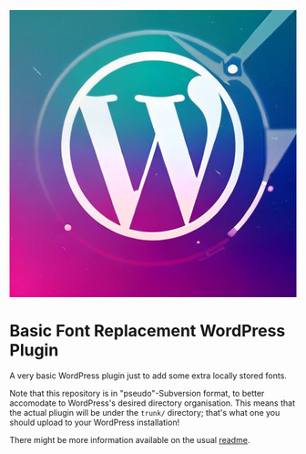 ![Logo](assets/logo.png)

# Basic Font Replacement WordPress Plugin

A very basic WordPress plugin just to add some extra locally stored fonts.

Note that this repository is in "pseudo"-Subversion format, to better accomodate to WordPress's desired directory organisation. This means that the actual pliugin will be under the `trunk/` directory; that's what one you should upload to your WordPress installation!

There might be more information available on the usual [readme](tags/0.0.1/readme.txt).
